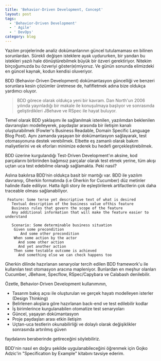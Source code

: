```yaml
---
title: 'Behavior-Driven Development, Concept'
layout: post
tags:
  - 'Behavior-Driven Development'
  - ' Agile'
  - ' DevOps'
category: blog
---
```

Yazılım projelerinde analiz dokümanlarının güncel tutulamaması en bilinen sorunlardan. Sürekli değişen isteklere ayak uydururken, bir yandan bu istekleri yazılı hale dönüştürebilmek büyük bir özveri gerektiriyor. Nitekim birçoğumuzda bu özveriyi göster(e)miyoruz. Ve günün sonunda elimizdeki en güncel kaynak, kodun kendisi oluveriyor.

BDD (Behavior-Driven Development) dokümantasyon güncelliği ve benzeri sorunlara kesin çözümler üretmese de, hafifletmek adına bize oldukça yardımcı oluyor.

> BDD görece olarak oldukça yeni bir kavram. Dan North'un 2006 yılında yayınladığı bir makale ile konuşulmaya başlıyor ve sonrasında geliştirdikleri JBehave ve RSpec ile hayat buluyor.

Temel olarak BDD yaklaşımı ile sağlanılmak istenilen, yazılımdan beklenilen davranışları modelleyerek, paydaşlar arasında bir iletişim kanalı oluşturabilmek (Fowler's Business Readable, Domain Specific Language Blog Post). Aynı zamanda yaşayan bir dokümantasyon sağlayarak, test otomasyonuna destek verebilmek. Elbette eş zamanlı olarak bakım maliyetlerini ve ek eforları minimize ederek bu hedefi gerçekleştirebilmek.

BDD üzerine kurgulandığı Test-Driven Development'ın aksine, kod parçalarını birbirinden bağımsız parçalar olarak test etmek yerine, tüm akışı uçtan uca test edebilme olanağı sağlamakta. Peki nasıl?

Aslına bakılırsa BDD’nin oldukça basit bir mantığı var. BDD ile yazılım davranışı, Gherkin formatında (i.e Gherkin for Cucumber) düz metinler halinde ifade ediliyor. Hatta ilgili story ile eşleştirilerek artifactlerin çok daha traceable olması sağlanabiliyor.

```
 Feature: Some terse yet descriptive text of what is desired
   Textual description of the business value ofthis feature
   Business rules that govern the scope of the feature
   Any additional information that will make the feature easier to understand

   Scenario: Some determinable business situation
    Given some precondition
       And some other precondition
    When some action by the actor
      And some other action
      And yet another action
    Then some testable outcome is achieved
      And something else we can check happens too
```

Gherkin dilinde hazırlanan senaryolar tercih edilen BDD framework'u ile kullanılan test otomasyon aracına mapleniyor. Bunlardan en meşhur olanları Cucumber, JBehave, Specflow, RSpec/Capybara ve Calabash denilebilir.

Özetle, Behavior-Driven Development kullanımının,

- Tasarım bakış açısı ile oluşturulan ve gerçek hayatı modelleyen isterler (Design Thinking)
- Belirlenen akışlara göre hazırlanan back-end ve test edilebilir kodlar
- İş birimlerince kurgulanabilen otomatize test senaryoları
- Güncel, yaşayan dokümantasyon
- Proje paydaşları arası etkin iletişim
- Uçtan-uca testlerin okunabilirliği ve dolaylı olarak değişiklikler sonrasında artırılmış güven

faydalarını beraberinde getireceğini söylebiliriz.

BDD'nin nasıl en doğru şekilde uygulanabileceğini öğrenmek için Gojko Adzic'in "Specification by Example" kitabını tavsiye ederim.